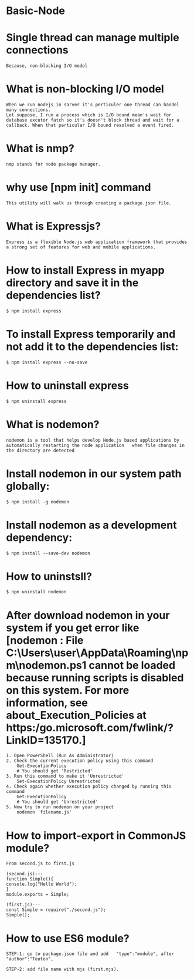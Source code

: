 # Basic-Node


# Single thread can manage multiple connections
    Because, non-blocking I/O model

# What is non-blocking I/O model
    When we run nodejs in sarver it's perticuler one thread can handel many connections.    
    Let suppose, I run a process which is I/O bound mean's wait for database excutor fatch so it's doesn't block thread and wait for a callback. When that particular I/O bound resolved a event fired.    

# What is nmp?
    nmp stands for node package manager.

# why use [npm init] command
    This utility will walk us through creating a package.json file.

# What is Expressjs?
    Express is a flexible Node.js web application framework that provides a strong set of features for web and mobile applications.

# How to install Express in myapp directory and save it in the dependencies list?
    $ npm install express

# To install Express temporarily and not add it to the dependencies list:
    $ npm install express --no-save

#  How to uninstall express
    $ npm uninstall express

# What is nodemon?
    nodemon is a tool that helps develop Node.js based applications by automatically restarting the node application   when file changes in the directory are detected

# Install nodemon in our system path globally:
    $ npm install -g nodemon

# Install nodemon as a development dependency:
    $ npm install --save-dev nodemon

# How to uninstsll?
    $ npm uninstall nodemon

# After download nodemon in your system if you get error like [nodemon : File C:\Users\user\AppData\Roaming\npm\nodemon.ps1 cannot be loaded because running   scripts is disabled on this system. For more information, see about_Execution_Policies at   https:/go.microsoft.com/fwlink/?LinkID=135170.]
    1. Open PowerShell (Run As Administrator)  
    2. Check the current execution policy using this command  
        Get-ExecutionPolicy
        # You should get 'Restricted'
    3. Run this command to make it 'Unrestricted'  
        Set-ExecutionPolicy Unrestricted  
    4. Check again whether execution policy changed by running this command  
        Get-ExecutionPolicy
        # You should get 'Unrestricted'
    5. Now try to run nodemon on your project  
        nodemon 'filename.js'  
        
# How to import-export in CommonJS module?      
    From second.js to first.js  
    
    (second.js)---
    function Simple(){
    console.log("Hello World");
    }
    module.exports = Simple;

    (first.js)---
    const Simple = require("./second.js");
    Simple();  

# How to use ES6 module?  
    STEP-1: go to package.json file and add   "type":"module", after "author":"Teuton",  

    STEP-2: add file name with mjs (first.mjs).  
